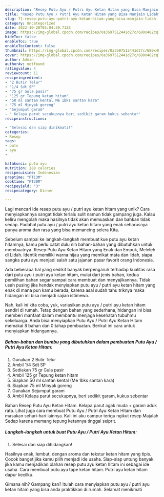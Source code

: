 ```yaml
---
description: "Resep Putu Ayu / Putri Ayu Ketan Hitam yang Bisa Manjain Lidah"
title: "Resep Putu Ayu / Putri Ayu Ketan Hitam yang Bisa Manjain Lidah"
slug: 71-resep-putu-ayu-putri-ayu-ketan-hitam-yang-bisa-manjain-lidah
category: Uncategorized
date: 2022-10-28T05:04:39.712Z
image: https://img-global.cpcdn.com/recipes/0a3697512441d27c/680x482cq70/putu-ayu-putri-ayu-ketan-hitam-foto-resep-utama.jpg
hideToc: false
enableToc: true
enableTocContent: false
thumbnail: https://img-global.cpcdn.com/recipes/0a3697512441d27c/680x482cq70/putu-ayu-putri-ayu-ketan-hitam-foto-resep-utama.jpg
cover: https://img-global.cpcdn.com/recipes/0a3697512441d27c/680x482cq70/putu-ayu-putri-ayu-ketan-hitam-foto-resep-utama.jpg
author: Admin
authorAv: notfound
ratingvalue: 4
reviewcount: 11
recipeingredient:
- "2 Butir Telur"
- "1/4 Sdt SP"
- "75 gr Gula pasir"
- "125 gr Tepung ketan hitam"
- "50 ml santan kental Me 1bks santan kara"
- "75 ml Minyak goreng"
- "Sejumput garam"
- " Kelapa parut secukupnya beri sedikit garam kukus sebentar"
recipeinstructions:

- "Selesai dan siap dinikmati!"
categories:
- Resep
tags:
- putu
- ayu
- 

katakunci: putu ayu  
nutrition: 288 calories
recipecuisine: Indonesian
preptime: "PT13M"
cooktime: "PT30M"
recipeyield: "3"
recipecategory: Dinner

---
```





Lagi mencari ide resep putu ayu / putri ayu ketan hitam yang unik? Cara menyiapkannya sangat tidak terlalu sulit namun tidak gampang juga. Kalau keliru mengolah maka hasilnya tidak akan memuaskan dan bahkan tidak sedap. Padahal putu ayu / putri ayu ketan hitam yang enak seharusnya punya aroma dan rasa yang bisa memancing selera Kita.





Sebelum sampai ke langkah-langkah membuat kue putu ayu ketan hitamnya, kamu perlu catat dulu nih bahan-bahan yang dibutuhkan untuk membuatnya. Resep Putu Ayu Ketan Hitam yang Enak dan Empuk, Meleleh di Lidah. Identik memiliki warna hijau yang memikat mata dan lidah, siapa sangka putu ayu menjadi salah satu jajanan pasar favorit orang Indonesia.

Ada beberapa hal yang sedikit banyak berpengaruh terhadap kualitas rasa dari putu ayu / putri ayu ketan hitam, mulai dari jenis bahan, kedua pemilihan bahan segar sampai cara membuat dan menyajikannya. Tidak usah pusing jika hendak menyiapkan putu ayu / putri ayu ketan hitam yang enak di mana pun kamu berada, karena asal sudah tahu triknya maka hidangan ini bisa menjadi sajian istimewa.






Nah, kali ini kita coba, yuk, variasikan putu ayu / putri ayu ketan hitam sendiri di rumah. Tetap dengan bahan yang sederhana, hidangan ini bisa memberi manfaat dalam membantu menjaga kesehatan tubuhmu sekeluarga. Anda bisa menyiapkan Putu Ayu / Putri Ayu Ketan Hitam memakai 8 bahan dan 0 tahap pembuatan. Berikut ini cara untuk menyiapkan hidangannya.

<!--inarticleads1-->

##### Bahan-bahan dan bumbu yang dibutuhkan dalam pembuatan Putu Ayu / Putri Ayu Ketan Hitam:

1. Gunakan 2 Butir Telur
1. Ambil 1/4 Sdt SP
1. Sediakan 75 gr Gula pasir
1. Ambil 125 gr Tepung ketan hitam
1. Siapkan 50 ml santan kental (Me 1bks santan kara)
1. Siapkan 75 ml Minyak goreng
1. Gunakan Sejumput garam
1. Ambil  Kelapa parut secukupnya, beri sedikit garam, kukus sebentar


Bahan Resep Putu Ayu Ketan Hitam. Kelapa parut agak muda + garam aduk rata. Lihat juga cara membuat Putu Ayu / Putri Ayu Ketan Hitam dan masakan sehari-hari lainnya. Kali ini aku campur terigu ngikut resep Majalah Sedap karena memang tepung ketannya tinggal seiprit. 

<!--inarticleads2-->

##### Langkah-langkah untuk buat Putu Ayu / Putri Ayu Ketan Hitam:


1. Selesai dan siap dihidangkan!

Hasilnya enak, lembut, dengan aroma dan tekstur ketan hitam yang tipis. Cocok banget jika kamu pilih menjadi ide usaha. Siap-siap untung banyak jika kamu menjadikan olahan resep putu ayu ketan hitam ini sebagai ide usaha. Cara membuat putu ayu tape ketan hitam. Putri ayu ketan hitam dapur kecilku. 

Gimana nih? Gampang kan? Itulah cara menyiapkan putu ayu / putri ayu ketan hitam yang bisa anda praktikkan di rumah. Selamat menikmati
